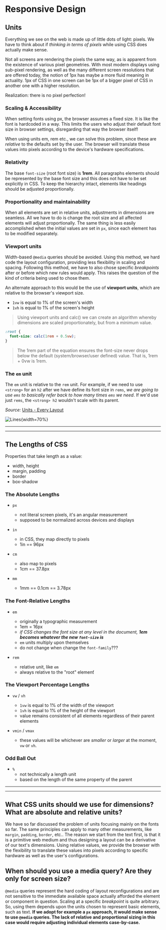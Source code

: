 # Responsive Design

## Units

Everything we see on the web is made up of little dots of light: pixels. We have to think about if _thinking in terms of pixels_ while using CSS does actually make sense.

Not all screens are rendering the pixels the same way, as is apparent from the existence of various pixel geometries. With most modern displays using sub-pixel rendering, as well as the many different screen resolutions that are offered today, the notion of 1px has maybe a more fluid meaning in actuality. 1px of CSS in one screen can be 1px of a bigger pixel of CSS in another one with a higher resolution.

Realization: there is no pixel perfection!

### Scaling & Accessibility 

When setting fonts using px, the browser assumes a fixed size. It is like the font is hardcoded in a way. This limits the users who adjust their default font size in browser settings, disregarding that way the browser itself!

When using units em, rem etc., we can solve this problem, since these are _relative_ to the defaults set by the user. The browser will translate these values into pixels according to the device's hardware specifications.

### Relativity

The base `font-size` (root font size) is __1rem__. All paragraphs elements should be represented by the base font size and this does not have to be set explicitly in CSS. To keep the hierarchy intact, elements like headings should be adjusted proportionally. 

### Proportionality and maintainability

When all elements are set in relative units, adjustments in dimensions are seamless. All we have to do is change the root size and all affected elements will adjust proportionally. 
The same thing is less easily accomplished when the initial values are set in `px`, since each element has to be modified separately.

### Viewport units

Width-based `@media` queries should be avoided. Using this method, we hard code the layout configuration, providing less flexibility in scaling and spacing. Following this method, we have to also chose specific _breakpoints_ after or before which new rules would apply. This raises the question of the kind of criteria being used to chose them.

An alternate approach to this would be the use of __viewport units__, which are relative to the browser's viewport size.

* `1vw` is equal to 1% of the screen's width
* `1vh` is equal to 1% of the screen's height



>Using viewport units and calc() we can create an algorithm whereby dimensions are scaled proportionately, but from a minimum value.

```css
:root {
  font-size: calc(1rem + 0.5vw);
}
```

>The 1rem part of the equation ensures the font-size never drops below the default (system/browser/user defined) value. That is, 1rem + 0vw is 1rem.


### The `em` unit

The `em` unit is relative to the `rem` unit. For example, if we need to use `<strong>` for an `h2` after we have define its font size in `rems`, _we are going to use `ems` to basically refer back to how many times `ems` we need_. If we'd use just `rems`, the `<strong> h2` wouldn't scale with its parent.

_Source:_ [Units - Every Layout](https://every-layout.dev/rudiments/units/)

![Lines](https://media.giphy.com/media/cNTobeyDPsv9xUeAOR/giphy.gif){width=70%}

--------------------------------------------------------
--------------------------------------------------------


## The Lengths of CSS

Properties that take length as a value: 
* width, height
* margin, padding
* border
* box-shadow

### The Absolute Lengths

* `px`
  * not literal screen pixels, it's an angular measurement
  * supposed to be normalized across devices and displays

* `in`
  * in CSS, they map directly to pixels
  * 1in == 96px

* `cm`
  * also map to pixels
  * 1cm == 37.8px

* `mm`
  * 1mm == 0.1cm == 3.78px


### The Font-Relative Lengths

* `em`
  * originally a typographic measurement
  * 1em = 16px
  * _if CSS changes the font size at any level in the document, **1em becomes whatever the new `font-size` is**_
  * `em` units multiply upon themselves
  * do not change when change the `font-family`???

* `rem`
  * relative unit, like `em`
  * always relative to the "root" elemenť


### The Viewport Percentage Lengths

* `vw` / `vh`
  * `1vw` is equal to 1% of the width of the viewport
  * `1vh` is equal to 1% of the height of the viewport
  * value remains consistent of all elements regardless of their parent elements

* `vmin` / `vmax`
  * these values will be whichever are _smaller_ or _larger_ at the moment, `vw` or `vh`.


### Odd Ball Out

* `%`
  * not technically a length unit
  * based on the length of the same property of the parent


--------------------------------------------------------
--------------------------------------------------------




## What CSS units should we use for dimensions? What are absolute and relative units? 
We have so far discussed the problem of units focusing mainly on the fonts so far. The same principles can apply to many other measurements, like `margin`, `padding`, `border`, etc.. 
The reason we start from the text first, is that it is a primitive web medium and thus designing a layout can be a derivative of our text's dimensions.
Using relative values, we provide the browser with the flexibility to translate these values into pixels according to specific hardware as well as the user's configurations.

## When should you use a media query? Are they only for screen size?
`@media` queries represent the hard coding of layout reconfigurations and are not sensitive to the immediate available space actually afforded the element or component in question. Scaling at a specific _breakpoint_ is quite arbitrary.
So, using them depends upon the units chosen to represent basic elements, such as text. **If we adopt for example a `px` approach, it would make sense to use `@media` queries. The lack of relative and proportional sizing in this case would require adjusting individual elements case-by-case.**